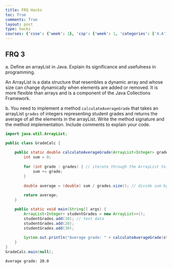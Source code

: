 ```yaml
---
title: FRQ Hacks
toc: True
comments: True
layout: post
type: hacks
courses: {'csse': {'week': 1}, 'csp': {'week': 1, 'categories': ['4.A']}, 'csa': {'week': 0}, 'labnotebook': {'week': 3}}
---
```


## FRQ 3

a. Define an arrayList in Java. Explain its significance and usefulness in programming.

An ArrayList is a data structure that resembles a dynamic array and whose size can change dynamically when elements are added or removed. It is more flexible than arrays and is a component of the Java Collections Framework.

b. You need to implement a method `calculateAverageGrade` that takes an arrayList `grades` of integers representing student grades and returns the average of all the elements in the arrayList. Write the method signature and the method implementation. Include comments to explain your code.


```java
import java.util.ArrayList;

public class GradeCalc {
    
    public static double calculateAverageGrade(ArrayList<Integer> grades) {
        int sum = 0;
        
        for (int grade : grades) { // iterate through the ArrayList to calculate the sum
            sum += grade;
        }
        
        double average = (double) sum / grades.size(); // divide sum by number of grades to get average
        
        return average;
    }

    public static void main(String[] args) {
        ArrayList<Integer> studentGrades = new ArrayList<>();
        studentGrades.add(10); // test data
        studentGrades.add(20);
        studentGrades.add(30);
        
        System.out.println("Average grade: " + calculateAverageGrade(studentGrades));
    }
}
GradeCalc.main(null);
```

    Average grade: 20.0


